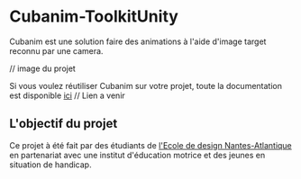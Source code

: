 # Cubanim-ToolkitUnity
Cubanim est une solution faire des animations à l'aide d'image target reconnu par une camera. 

// image du projet

Si vous voulez réutiliser Cubanim sur votre projet, toute la documentation est disponible [ici](#) // Lien a venir

## L'objectif du projet
Ce projet à été fait par des étudiants de [l'Ecole de design Nantes-Atlantique](https://www.lecolededesign.com/) en partenariat avec une institut d'éducation motrice et des jeunes en situation de handicap. 

